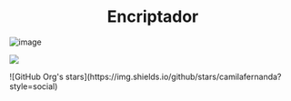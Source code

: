 <h1 align="center">Encriptador</h1>

![image](https://github.com/DianaRussi/encriptadorDeTexto/assets/54343660/40477752-9050-44da-8eca-2446be44672c)
<br>
<p align="left">
   <img src="https://img.shields.io/badge/STATUS-EN%20DESAROLLO-green">
   </p>
 ![GitHub Org's stars](https://img.shields.io/github/stars/camilafernanda?style=social)
